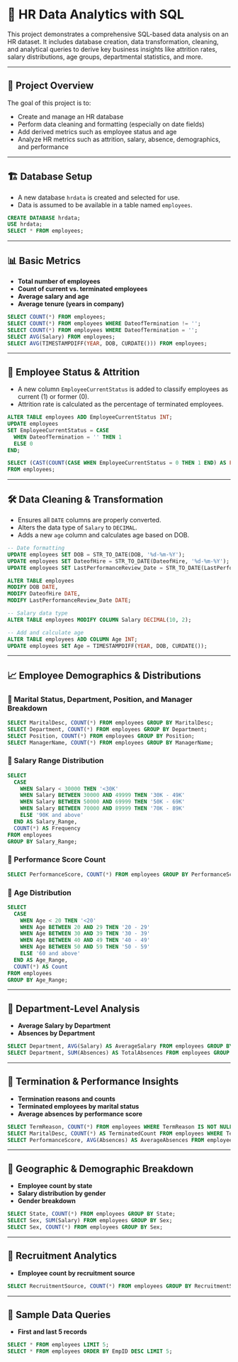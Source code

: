 
# 🧠 HR Data Analytics with SQL

This project demonstrates a comprehensive SQL-based data analysis on an HR dataset. It includes database creation, data transformation, cleaning, and analytical queries to derive key business insights like attrition rates, salary distributions, age groups, departmental statistics, and more.

---

## 📁 Project Overview

The goal of this project is to:

- Create and manage an HR database
- Perform data cleaning and formatting (especially on date fields)
- Add derived metrics such as employee status and age
- Analyze HR metrics such as attrition, salary, absence, demographics, and performance

---
## 🏗️ Database Setup

- A new database `hrdata` is created and selected for use.
- Data is assumed to be available in a table named `employees`.

```sql
CREATE DATABASE hrdata;
USE hrdata;
SELECT * FROM employees;
````

---

## 📊 Basic Metrics

* **Total number of employees**
* **Count of current vs. terminated employees**
* **Average salary and age**
* **Average tenure (years in company)**

```sql
SELECT COUNT(*) FROM employees;
SELECT COUNT(*) FROM employees WHERE DateofTermination != '';
SELECT COUNT(*) FROM employees WHERE DateofTermination = '';
SELECT AVG(Salary) FROM employees;
SELECT AVG(TIMESTAMPDIFF(YEAR, DOB, CURDATE())) FROM employees;
```

---

## 🔁 Employee Status & Attrition

* A new column `EmployeeCurrentStatus` is added to classify employees as current (1) or former (0).
* Attrition rate is calculated as the percentage of terminated employees.

```sql
ALTER TABLE employees ADD EmployeeCurrentStatus INT;
UPDATE employees
SET EmployeeCurrentStatus = CASE
  WHEN DateofTermination = '' THEN 1
  ELSE 0
END;

SELECT (CAST(COUNT(CASE WHEN EmployeeCurrentStatus = 0 THEN 1 END) AS FLOAT) / COUNT(*)) * 100 AS attrition_rate
FROM employees;
```

---

## 🛠️ Data Cleaning & Transformation

* Ensures all `DATE` columns are properly converted.
* Alters the data type of `Salary` to `DECIMAL`.
* Adds a new `age` column and calculates age based on DOB.

```sql
-- Date formatting
UPDATE employees SET DOB = STR_TO_DATE(DOB, '%d-%m-%Y');
UPDATE employees SET DateofHire = STR_TO_DATE(DateofHire, '%d-%m-%Y');
UPDATE employees SET LastPerformanceReview_Date = STR_TO_DATE(LastPerformanceReview_Date, '%Y-%m-%d');

ALTER TABLE employees
MODIFY DOB DATE,
MODIFY DateofHire DATE,
MODIFY LastPerformanceReview_Date DATE;

-- Salary data type
ALTER TABLE employees MODIFY COLUMN Salary DECIMAL(10, 2);

-- Add and calculate age
ALTER TABLE employees ADD COLUMN Age INT;
UPDATE employees SET Age = TIMESTAMPDIFF(YEAR, DOB, CURDATE());
```

---

## 📈 Employee Demographics & Distributions

### 🔹 Marital Status, Department, Position, and Manager Breakdown

```sql
SELECT MaritalDesc, COUNT(*) FROM employees GROUP BY MaritalDesc;
SELECT Department, COUNT(*) FROM employees GROUP BY Department;
SELECT Position, COUNT(*) FROM employees GROUP BY Position;
SELECT ManagerName, COUNT(*) FROM employees GROUP BY ManagerName;
```

### 🔹 Salary Range Distribution

```sql
SELECT 
  CASE
    WHEN Salary < 30000 THEN '<30K'
    WHEN Salary BETWEEN 30000 AND 49999 THEN '30K - 49K'
    WHEN Salary BETWEEN 50000 AND 69999 THEN '50K - 69K'
    WHEN Salary BETWEEN 70000 AND 89999 THEN '70K - 89K'
    ELSE '90K and above'
  END AS Salary_Range,
  COUNT(*) AS Frequency
FROM employees
GROUP BY Salary_Range;
```

### 🔹 Performance Score Count

```sql
SELECT PerformanceScore, COUNT(*) FROM employees GROUP BY PerformanceScore;
```

### 🔹 Age Distribution

```sql
SELECT 
  CASE
    WHEN Age < 20 THEN '<20'
    WHEN Age BETWEEN 20 AND 29 THEN '20 - 29'
    WHEN Age BETWEEN 30 AND 39 THEN '30 - 39'
    WHEN Age BETWEEN 40 AND 49 THEN '40 - 49'
    WHEN Age BETWEEN 50 AND 59 THEN '50 - 59'
    ELSE '60 and above'
  END AS Age_Range,
  COUNT(*) AS Count
FROM employees
GROUP BY Age_Range;
```

---

## 💼 Department-Level Analysis

* **Average Salary by Department**
* **Absences by Department**

```sql
SELECT Department, AVG(Salary) AS AverageSalary FROM employees GROUP BY Department;
SELECT Department, SUM(Absences) AS TotalAbsences FROM employees GROUP BY Department;
```

---

## 📌 Termination & Performance Insights

* **Termination reasons and counts**
* **Terminated employees by marital status**
* **Average absences by performance score**

```sql
SELECT TermReason, COUNT(*) FROM employees WHERE TermReason IS NOT NULL GROUP BY TermReason;
SELECT MaritalDesc, COUNT(*) AS TerminatedCount FROM employees WHERE Termd = 1 GROUP BY MaritalDesc;
SELECT PerformanceScore, AVG(Absences) AS AverageAbsences FROM employees GROUP BY PerformanceScore;
```

---

## 📍 Geographic & Demographic Breakdown

* **Employee count by state**
* **Salary distribution by gender**
* **Gender breakdown**

```sql
SELECT State, COUNT(*) FROM employees GROUP BY State;
SELECT Sex, SUM(Salary) FROM employees GROUP BY Sex;
SELECT Sex, COUNT(*) FROM employees GROUP BY Sex;
```

---

## 🚀 Recruitment Analytics

* **Employee count by recruitment source**

```sql
SELECT RecruitmentSource, COUNT(*) FROM employees GROUP BY RecruitmentSource;
```

---

## 📑 Sample Data Queries

* **First and last 5 records**

```sql
SELECT * FROM employees LIMIT 5;
SELECT * FROM employees ORDER BY EmpID DESC LIMIT 5;
